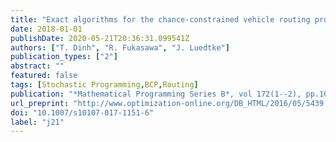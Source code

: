 ```yaml
---
title: "Exact algorithms for the chance-constrained vehicle routing problem"
date: 2018-01-01
publishDate: 2020-05-21T20:36:31.099541Z
authors: ["T. Dinh", "R. Fukasawa", "J. Luedtke"]
publication_types: ["2"]
abstract: ""
featured: false
tags: [Stochastic Programming,BCP,Routing]
publication: "*Mathematical Programming Series B*, vol 172(1--2), pp.105-138, 2018" 
url_preprint: "http://www.optimization-online.org/DB_HTML/2016/05/5439.html"
doi: "10.1007/s10107-017-1151-6"
label: "j21"
---
```


